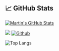

## &#x1f4c8; GitHub Stats

<a href="https://github.com/Alfaxad/Alfaxad">
  <img align="center" src="https://github-readme-stats.vercel.app/api?username=Alfaxad&show_icons=true&line_height=27&count_private=true&title_color=ffffff&text_color=c9cacc&icon_color=2bbc8a&bg_color=1d1f21" alt="Martin's GitHub Stats" />
</a>


![](https://visitor-badge.laobi.icu/badge?page_id=Alfaxad.Alfaxad)
[![Github](https://img.shields.io/github/followers/CharalambosIoannou?label=Follow&style=social)](https://github.com/Alfaxad)

![Top Langs](https://github-readme-stats.vercel.app/api/top-langs/?username=Alfaxad&theme=tokyonight&hide=css,html)
